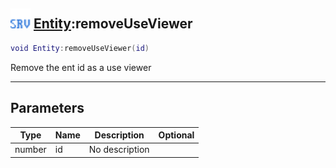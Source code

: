 ## <img src="../../.gitbook/assets/server.png" width="32" height="32" /> [Entity](../entity/README.md):removeUseViewer

```lua
void Entity:removeUseViewer(id)
```

Remove the ent id as a use viewer

------
## Parameters

| Type   | Name | Description | Optional |
| ------ | ---- | ----------- | -------: |
| number | id | No description |  |

